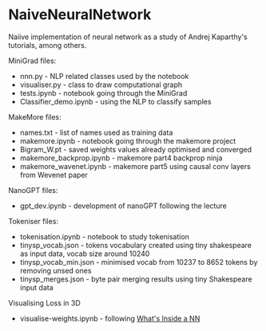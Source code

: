 # NaiveNeuralNetwork
Naiive implementation of neural network as a study of Andrej Kaparthy's tutorials, among others.

MiniGrad files:
* nnn.py - NLP related classes used by the notebook
* visualiser.py - class to draw computational graph
* tests.ipynb - notebook going through the MiniGrad
* Classifier_demo.ipynb - using the NLP to classify samples

MakeMore files:
* names.txt - list of names used as training data
* makemore.ipynb - notebook going through the makemore project
* Bigram_W.pt - saved weights values already optimised and converged
* makemore_backprop.ipynb - makemore part4 backprop ninja
* makemore_wavenet.ipynb - makemore part5 using causal conv layers from Wevenet paper

NanoGPT files:
* gpt_dev.ipynb - development of nanoGPT following the lecture

Tokeniser files:
* tokenisation.ipynb - notebook to study tokenisation
* tinysp_vocab.json - tokens vocabulary created using tiny shakespeare as input data, vocab size around 10240
* tinysp_vocab_min.json - minimised vocab from 10237 to 8652 tokens by removing unsed ones
* tinysp_merges.json - byte pair merging results using tiny Shakespeare input data

Visualising Loss in 3D
* visualise-weights.ipynb - following [What's Inside a NN](https://towardsdatascience.com/whats-inside-a-neural-network-799daf235463)
